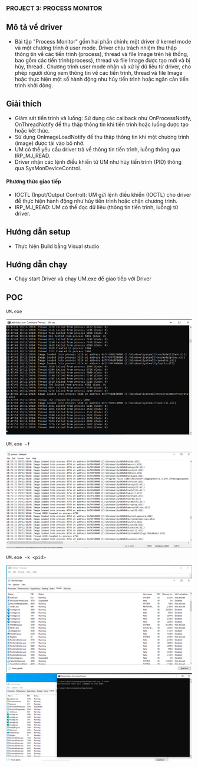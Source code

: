 ### PROJECT 3: PROCESS MONITOR
## Mô tả về driver
- Bài tập "Process Monitor" gồm hai phần chính: một driver ở kernel mode và một chương trình ở user mode. Driver chịu trách nhiệm thu thập thông tin về các tiến trình (process), thread và file Image trên hệ thống, bao gồm các tiến trình(process), thread và file Image được tạo mới và bị hủy, thread . Chương trình user mode nhận và xử lý dữ liệu từ driver, cho phép người dùng xem thông tin về các tiến trình, thread và file Image hoặc thực hiện một số hành động như hủy tiến trình hoặc ngăn cản tiến trình khởi động.

## Giải thích 
- Giám sát tiến trình và luồng: Sử dụng các callback như OnProcessNotify, OnThreadNotify để thu thập thông tin khi tiến trình hoặc luồng được tạo hoặc kết thúc.
- Sử dụng OnImageLoadNotify để thu thập thông tin khi một chương trình (image) được tải vào bộ nhớ.
- UM có thể yêu cầu driver trả về thông tin tiến trình, luồng thông qua IRP_MJ_READ.
- Driver nhận các lệnh điều khiển từ UM như hủy tiến trình (PID) thông qua SysMonDeviceControl.
#### Phương thức giao tiếp
- IOCTL (Input/Output Control): UM gửi lệnh điều khiển (IOCTL) cho driver để thực hiện hành động như hủy tiến trình hoặc chặn chương trình.
- IRP_MJ_READ: UM có thể đọc dữ liệu (thông tin tiến trình, luồng) từ driver.
## Hướng dẫn setup
- Thực hiện Build bằng Visual studio

## Hướng dẫn chạy
- Chạy start Driver và chạy UM.exe để giao tiếp với Driver

## POC
```
UM.exe
```
![UM.exe](Image/Screenshot%202024-12-30%20094759.png "Ảnh minh họa")

```
UM.exe -f
```
![UM.exe -f](Image/Screenshot%202024-12-30%20094906.png "Ảnh minh họa")
```
UM.exe -k <pid>
```
![UM.exe -k](Image/Screenshot%202024-12-30%20095011.png "Ảnh minh họa")
![UM.exe -k](Image/Screenshot%202024-12-30%20095112.png "Ảnh minh họa")
